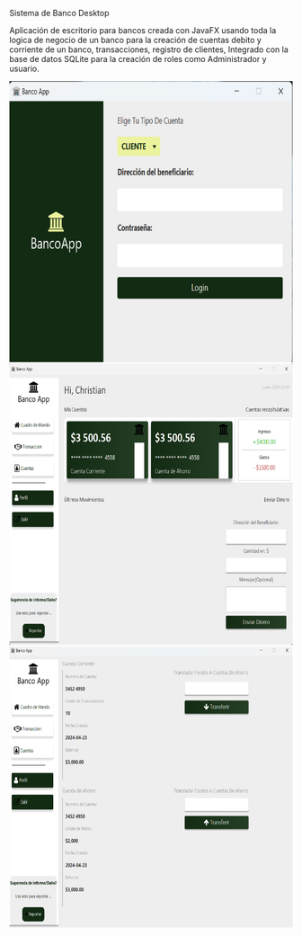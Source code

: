 Sistema de Banco Desktop


Aplicación de escritorio para bancos creada con JavaFX usando toda la logica de negocio de un banco
para la creación de cuentas debito y corriente de un banco, transacciones, registro de clientes, 
Integrado con la base de datos SQLite para la creación de roles como Administrador y usuario.

<img src="https://github.com/ferchris82/BancoApp/blob/main/src/main/resources/images/Login.png" width="800" height="500">
<img src="https://github.com/ferchris82/BancoApp/blob/main/src/main/resources/images/Usuario.png" width="800" height="500">
<img src="https://github.com/ferchris82/BancoApp/blob/main/src/main/resources/images/Admin.png" width="800" height="500">

